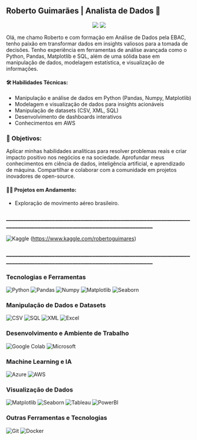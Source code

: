 ## Roberto Guimarães | Analista de Dados 👋

<p align="center">
  <a href="mailto:roberto.indghews@gmail.com" alt="Gmail" title="Roberto Guimarães">
    <img src="https://img.shields.io/badge/Gmail-D00000?logo=gmail&logoColor=white&style=for-the-badge"/></a>
  <a href="https://www.instagram.com/rbancrofth/" alt="Instagram" title="Roberto Guimarães">
    <img src="https://img.shields.io/badge/Instagram-EA4AAA?logo=instagram&logoColor=white&style=for-the-badge"/></a>
</p>


Olá, me chamo Roberto e com formação em Análise de Dados pela EBAC, tenho paixão em transformar dados em insights valiosos para a tomada de decisões. Tenho experiência em ferramentas de análise avançada como o Python, Pandas, Matplotlib e SQL, além de uma sólida base em manipulação de dados, modelagem estatística, e visualização de informações.

#### 🛠️ Habilidades Técnicas:

- Manipulação e análise de dados em Python (Pandas, Numpy, Matplotlib)
- Modelagem e visualização de dados para insights acionáveis
- Manipulação de datasets (CSV, XML, SQL)
- Desenvolvimento de dashboards interativos
- Conhecimentos em AWS

### 🚀 Objetivos:

Aplicar minhas habilidades analíticas para resolver problemas reais e criar impacto positivo nos negócios e na sociedade.
Aprofundar meus conhecimentos em ciência de dados, inteligência artificial, e aprendizado de máquina.
Compartilhar e colaborar com a comunidade em projetos inovadores de open-source.

#### 👨‍💻 Projetos em Andamento:

- Exploração de movimento aéreo brasileiro.

### ___________________________________________________________________________________________________________________

![Kaggle](https://img.shields.io/badge/Kaggle-209b87?style=for-the-badge&logo=kaggle&logoColor=white) (https://www.kaggle.com/robertoguimares)

### ___________________________________________________________________________________________________________________

### Tecnologias e Ferramentas
![Python](https://img.shields.io/badge/Python-3776AB?style=for-the-badge&logo=python&logoColor=white)
![Pandas](https://img.shields.io/badge/Pandas-EA4AAA?style=for-the-badge&logo=pandas&logoColor=white)
![Numpy](https://img.shields.io/badge/Numpy-013243?style=for-the-badge&logo=numpy&logoColor=white)
![Matplotlib](https://img.shields.io/badge/Matplotlib-FF5733?style=for-the-badge&logo=matplotlib&logoColor=white)
![Seaborn](https://img.shields.io/badge/Seaborn-4C8CBF?style=for-the-badge&logo=seaborn&logoColor=white)

### Manipulação de Dados e Datasets
![CSV](https://img.shields.io/badge/CSV-000000?style=for-the-badge&logo=csv&logoColor=white)
![SQL](https://img.shields.io/badge/SQL-4479A1?style=for-the-badge&logo=mysql&logoColor=white)
![XML](https://img.shields.io/badge/XML-FF6600?style=for-the-badge&logo=xml&logoColor=white)
![Excel](https://img.shields.io/badge/Excel-217346?style=for-the-badge&logo=microsoft-excel&logoColor=white)

### Desenvolvimento e Ambiente de Trabalho
![Google Colab](https://img.shields.io/badge/Google%20Colab-D00000?style=for-the-badge&logo=google-colab&logoColor=white)
![Microsoft](https://img.shields.io/badge/Microsoft-0078D4?style=for-the-badge&logo=microsoft&logoColor=white)

### Machine Learning e IA
![Azure](https://img.shields.io/badge/Microsoft%20Azure-0089D6?style=for-the-badge&logo=microsoft-azure&logoColor=white) 
![AWS](https://img.shields.io/badge/Amazon%20AWS-324b4b?style=for-the-badge&logo=amazon-aws&logoColor=white)

### Visualização de Dados
![Matplotlib](https://img.shields.io/badge/Matplotlib-FF5733?style=for-the-badge&logo=matplotlib&logoColor=white)
![Seaborn](https://img.shields.io/badge/Seaborn-4C8CBF?style=for-the-badge&logo=seaborn&logoColor=white)
![Tableau](https://img.shields.io/badge/Tableau-E97627?style=for-the-badge&logo=tableau&logoColor=white)
![PowerBI](https://img.shields.io/badge/PowerBI-F2C811?style=for-the-badge&logo=power-bi&logoColor=black)

### Outras Ferramentas e Tecnologias
![Git](https://img.shields.io/badge/Git-F05032?style=for-the-badge&logo=git&logoColor=white)
![Docker](https://img.shields.io/badge/Docker-2496ED?style=for-the-badge&logo=docker&logoColor=white)


<!--
**Rbancrofth/Rbancrofth** is a ✨ _special_ ✨ repository because its `README.md` (this file) appears on your GitHub profile.

Here are some ideas to get you started:

- 🔭 I’m currently working on ...
- 🌱 I’m currently learning ...
- 👯 I’m looking to collaborate on ...
- 🤔 I’m looking for help with ...
- 💬 Ask me about ...
- 📫 How to reach me: ...
- 😄 Pronouns: ...
- ⚡ Fun fact: ...
-->
